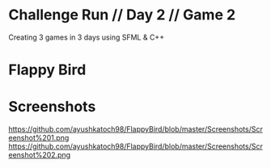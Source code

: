 # Challenge Run // Day 2 // Game 2
Creating 3 games in 3 days using SFML & C++

# Flappy Bird

# Screenshots
https://github.com/ayushkatoch98/FlappyBird/blob/master/Screenshots/Screenshot%201.png
https://github.com/ayushkatoch98/FlappyBird/blob/master/Screenshots/Screenshot%202.png
